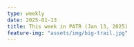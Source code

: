 ```yaml
---
type: weekly
date: 2025-01-13
title: This week in PATR (Jan 13, 2025)
feature-img: "assets/img/big-trail.jpg"
---
```




